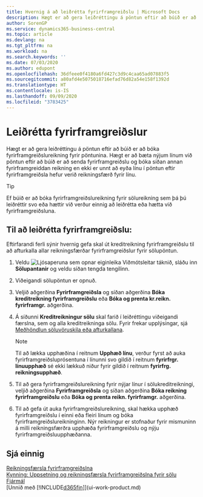 ```yaml
---
title: Hvernig á að leiðrétta fyrirframgreiðslu | Microsoft Docs
description: Hægt er að gera leiðréttingu á pöntun eftir að búið er að bóka fyrirframgreiðslureikning fyrir pöntunina. Hægt er að bæta nýjum línum við pöntun eftir að búið er að senda fyrirframgreiðslu og bóka síðan annan fyrirframgreiddan reikning en ekki er unnt að eyða línu í pöntun eftir fyrirframgreiðsla hefur verið reikningsfærð fyrir línu.
author: SorenGP
ms.service: dynamics365-business-central
ms.topic: article
ms.devlang: na
ms.tgt_pltfrm: na
ms.workload: na
ms.search.keywords: ''
ms.date: 07/03/2020
ms.author: edupont
ms.openlocfilehash: 36dfeee0f4180a6fd427c3d9c4caa65ad07883f5
ms.sourcegitcommit: a80afd4e5075018716efad76d82a54e158f1392d
ms.translationtype: HT
ms.contentlocale: is-IS
ms.lasthandoff: 09/09/2020
ms.locfileid: "3783425"
---
```

# <a name="correct-prepayments"></a>Leiðrétta fyrirframgreiðslur

Hægt er að gera leiðréttingu á pöntun eftir að búið er að bóka fyrirframgreiðslureikning fyrir pöntunina. Hægt er að bæta nýjum línum við pöntun eftir að búið er að senda fyrirframgreiðslu og bóka síðan annan fyrirframgreiddan reikning en ekki er unnt að eyða línu í pöntun eftir fyrirframgreiðsla hefur verið reikningsfærð fyrir línu.  

> [!TIP]
> Ef búið er að bóka fyrirframgreiðslureikning fyrir sölureikning sem þá þú leiðréttir svo eða hættir við verður einnig að leiðrétta eða hætta við fyrirframgreiðsluna.

## <a name="to-correct-a-prepayment"></a>Til að leiðrétta fyrirframgreiðslu:

Eftirfarandi ferli sýnir hvernig gefa skal út kreditreikning fyrirframgreiðslu til að afturkalla allar reikningsfærðar fyrirframgreiðslur fyrir sölupöntun.  

1. Veldu ![Ljósaperuna sem opnar eiginleika Viðmótsleitar](media/ui-search/search_small.png "Segðu mér hvað þú vilt gera") táknið, sláðu inn **Sölupantanir** og veldu síðan tengda tengilinn.  
2. Viðeigandi sölupöntun er opnuð.
3. Veljið aðgerðina **Fyrirframgreiðsla** og síðan aðgerðina **Bóka kreditreikning fyrirframgreiðslu** eða **Bóka og prenta kr.reikn. fyrirframgr.** aðgerðina.  
4. Á síðunni **Kreditreikningur sölu** skal farið í leiðréttingu viðeigandi færslna, sem og alla kreditreikninga sölu. Fyrir frekar upplýsingar, sjá [Meðhöndlun söluvöruskila eða afturkallana](sales-how-process-sales-returns-cancellations.md).  

    > [!NOTE]  
    > Til að lækka upphæðina í reitnum **Upphæð línu**, verður fyrst að auka fyrirframgreiðsluprósentuna í línunni svo gildið í reitnum **fyrirfrgr. línuupphæð** sé ekki lækkuð niður fyrir gildið í reitnum **fyrirfrg. reikningsupphæð**.

5. Til að gera fyrirframgreiðslureikning fyrir nýjar línur í sölukreditreikningi, veljið aðgerðina **Fyrirframgreiðsla** og síðan aðgerðina **Bóka reikning fyrirframgreiðslu** eða **Bóka og prenta reikn. fyrirframgr.** aðgerðina.  
6. Til að gefa út auka fyrirframgreiðslureikning, skal hækka upphæð fyrirframgreiðslu í einni eða fleiri línum og bóka fyrirframgreiðslureikninginn. Nýr reikningur er stofnaður fyrir mismuninn á milli reikningsfærðra upphæða fyrirframgreiðslu og nýju fyrirframgreiðsluupphæðanna.  

## <a name="see-also"></a>Sjá einnig

[Reikningsfærsla fyrirframgreiðslna](finance-invoice-prepayments.md)  
[Kynning: Uppsetning og reikningsfærsla fyrirframgreiðslna fyrir sölu](walkthrough-setting-up-and-invoicing-sales-prepayments.md)  
[Fjármál](finance.md)  
[Unnið með [!INCLUDE[d365fin](includes/d365fin_md.md)]](ui-work-product.md)  
